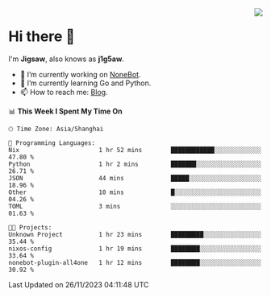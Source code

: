 <a href="#">
  <img align="right" src="https://github-readme-stats.vercel.app/api?username=j1g5awi&count_private=true&show_icons=true&title_color=80070B&text_color=B3B3B3&bg_color=212121&icon_color=80070B" />
</a>

# Hi there 👋

I'm **Jigsaw**, also knows as **j1g5aw**.

- 🔭 I’m currently working on [NoneBot](https://github.com/nonebot).
- 🌱 I’m currently learning Go and Python.
- 📫 How to reach me: [Blog](https://blog.maddestroyer.xyz/).

<!--START_SECTION:waka-->
📊 **This Week I Spent My Time On** 

```text
🕑︎ Time Zone: Asia/Shanghai

💬 Programming Languages: 
Nix                      1 hr 52 mins        ████████████░░░░░░░░░░░░░   47.80 % 
Python                   1 hr 2 mins         ███████░░░░░░░░░░░░░░░░░░   26.71 % 
JSON                     44 mins             █████░░░░░░░░░░░░░░░░░░░░   18.96 % 
Other                    10 mins             █░░░░░░░░░░░░░░░░░░░░░░░░   04.26 % 
TOML                     3 mins              ░░░░░░░░░░░░░░░░░░░░░░░░░   01.63 % 

🐱‍💻 Projects: 
Unknown Project          1 hr 23 mins        █████████░░░░░░░░░░░░░░░░   35.44 % 
nixos-config             1 hr 19 mins        ████████░░░░░░░░░░░░░░░░░   33.64 % 
nonebot-plugin-all4one   1 hr 12 mins        ████████░░░░░░░░░░░░░░░░░   30.92 % 
```


 Last Updated on 26/11/2023 04:11:48 UTC
<!--END_SECTION:waka-->

